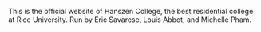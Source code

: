 This is the official website of Hanszen College, the best residential college at Rice University. Run by Eric Savarese, Louis Abbot, and Michelle Pham.
